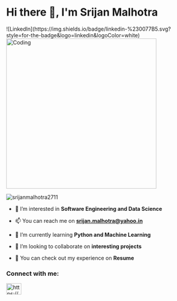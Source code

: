 <h1 align="left">Hi there 👋, I'm Srijan Malhotra</h1>
![LinkedIn](https://img.shields.io/badge/linkedin-%230077B5.svg?style=for-the-badge&logo=linkedin&logoColor=white)

<img align="center" alt="Coding" width="400" src="https://cdn.dribbble.com/users/1162077/screenshots/3848914/programmer.gif">
<p align="left"> <img src="https://komarev.com/ghpvc/?username=srijanmalhotra2711&label=Profile%20views&color=0e75b6&style=flat" alt="srijanmalhotra2711" /> </p>


- 👀 I’m interested in **Software Engineering and Data Science**

- 📫 You can reach me on **srijan.malhotra@yahoo.in**

- 🌱 I’m currently learning **Python and Machine Learning**

- 💞️ I’m looking to collaborate on **interesting projects**

- 📝 You can check out my experience on **Resume**

<h3 align="left">Connect with me:</h3>
<p align="left">
<a href="https://linkedin.com/in/https://www.linkedin.com/in/srijan-malhotra/" target="blank"><img align="center" src="https://raw.githubusercontent.com/rahuldkjain/github-profile-readme-generator/master/src/images/icons/Social/linked-in-alt.svg" alt="https://www.linkedin.com/in/srijan-malhotra/" height="30" width="40" /></a>
</p>
